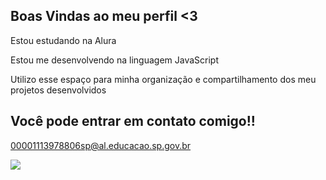 ## Boas Vindas ao meu perfil <3

Estou estudando na Alura

Estou me desenvolvendo na linguagem JavaScript

Utilizo esse espaço para minha organização e compartilhamento dos meu projetos desenvolvidos

## Você pode entrar em contato comigo!!
00001113978806sp@al.educacao.sp.gov.br

![](https://media1.tenor.com/m/b_6LAAfLMxUAAAAC/south-park-kenny.gif)



